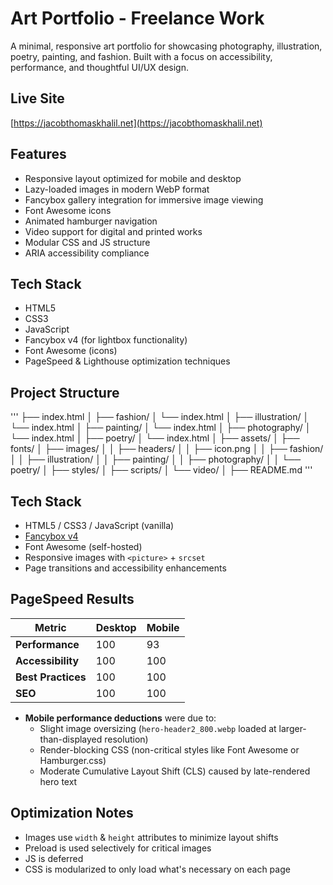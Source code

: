 # Art Portfolio - Freelance Work

A minimal, responsive art portfolio for showcasing photography, illustration, poetry, painting, and fashion. Built with a focus on accessibility, performance, and thoughtful UI/UX design.

## Live Site
[https://jacobthomaskhalil.net](https://jacobthomaskhalil.net)

## Features

- Responsive layout optimized for mobile and desktop
- Lazy-loaded images in modern WebP format
- Fancybox gallery integration for immersive image viewing
- Font Awesome icons
- Animated hamburger navigation
- Video support for digital and printed works
- Modular CSS and JS structure
- ARIA accessibility compliance

## Tech Stack

- HTML5
- CSS3
- JavaScript
- Fancybox v4 (for lightbox functionality)
- Font Awesome (icons)
- PageSpeed & Lighthouse optimization techniques

## Project Structure

'''
├── index.html
│
├── fashion/
│ └── index.html
│
├── illustration/
│ └── index.html
│
├── painting/
│ └── index.html
│
├── photography/
│ └── index.html
│
├── poetry/
│ └── index.html
│
├── assets/
│ ├── fonts/
│ ├── images/
│ │ ├── headers/
│ │ ├── icon.png
│ │ ├── fashion/
│ │ ├── illustration/
│ │ ├── painting/
│ │ ├── photography/
│ │ └── poetry/
│ ├── styles/
│ ├── scripts/
│ └── video/
│
├── README.md
'''

## Tech Stack

- HTML5 / CSS3 / JavaScript (vanilla)
- [Fancybox v4](https://fancyapps.com/fancybox/)
- Font Awesome (self-hosted)
- Responsive images with `<picture>` + `srcset`
- Page transitions and accessibility enhancements

## PageSpeed Results

| Metric              | Desktop | Mobile |
|---------------------|---------|--------|
| **Performance**     | 100     | 93     |
| **Accessibility**   | 100     | 100    |
| **Best Practices**  | 100     | 100    |
| **SEO**             | 100     | 100    |

- **Mobile performance deductions** were due to:
  - Slight image oversizing (`hero-header2_800.webp` loaded at larger-than-displayed resolution)
  - Render-blocking CSS (non-critical styles like Font Awesome or Hamburger.css)
  - Moderate Cumulative Layout Shift (CLS) caused by late-rendered hero text

## Optimization Notes

- Images use `width` & `height` attributes to minimize layout shifts
- Preload is used selectively for critical images
- JS is deferred
- CSS is modularized to only load what's necessary on each page
